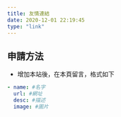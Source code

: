 ```yaml
---
title: 友情連結
date: 2020-12-01 22:19:45
type: "link"
---
```

## 申請方法
- 增加本站後，在本頁留言，格式如下

~~~yml
- name: #名字
  url: #網址
  desc: #描述
  image: #圖片
~~~